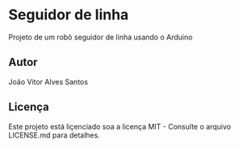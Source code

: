 # Seguidor de linha
Projeto de um robô seguidor de linha usando o Arduino
## Autor
João Vitor Alves Santos
## Licença
Este projeto está liçenciado soa a licença MIT - Consulte o arquivo LICENSE.md para detalhes.
